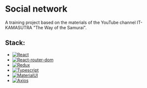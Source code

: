 # Social network

A training project based on the materials of the YouTube channel IT-KAMASUTRA "The Way of the Samurai".

## Stack:
- [![React][react.js]][react-url]
- [![React-router-dom][rrd]][rrd-url]
- [![Redux][red]][red-url]
- [![Typescript][typescript]][typescript-url]
- [![MaterialUI][mui]][mui-url]
- [![Axios][axios]][axios-url]

<!-- LINKS  -->

[react.js]: https://img.shields.io/badge/React-0769AD?style=for-the-badge&logo=react&logoColor=white
[react-url]: https://reactjs.org/
[red]: https://img.shields.io/badge/Redux%20-0769AD?style=for-the-badge&logo=redux&logoColor=white
[red-url]: https://redux.js.org/
[rrd]: https://img.shields.io/badge/React_Router_Dom-CA4245?style=for-the-badge&logo=react-router&logoColor=white
[rrd-url]: https://reactrouter.com/en/main
[typescript]: https://img.shields.io/badge/TypeScript-007ACC?style=for-the-badge&logo=typescript&logoColor=white
[typescript-url]: https://www.typescriptlang.org/
[mui]: https://img.shields.io/badge/Material%20UI-007FFF?style=for-the-badge&logo=mui&logoColor=white
[mui-url]: https://mui.com/
[axios]: https://img.shields.io/badge/AXIOS%20-007FFF?style=for-the-badge&logo=axios&logoColor=white
[axios-url]: https://axios-http.com/